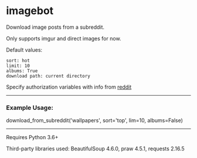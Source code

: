 # imagebot
Download image posts from a subreddit.

Only supports imgur and direct images for now.

Default values:

	sort: hot
	limit: 10
	albums: True
	download path: current directory


Specify authorization variables with info from [reddit](https://www.reddit.com/prefs/apps/)
___

### Example Usage:

download_from_subreddit('wallpapers', sort='top', lim=10, albums=False)
___

Requires Python 3.6+

Third-party libraries used: BeautifulSoup 4.6.0, praw 4.5.1, requests 2.16.5
